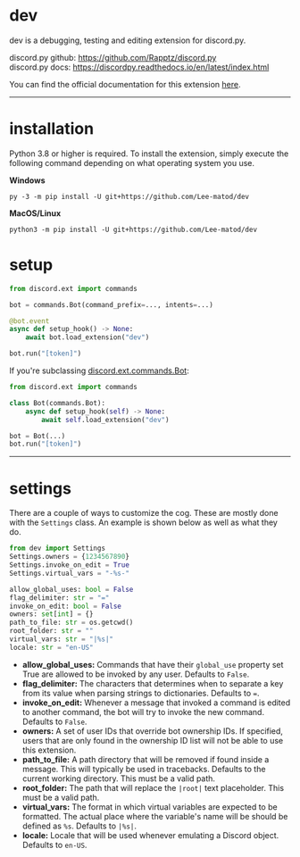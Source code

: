 # dev

dev is a debugging, testing and editing extension for discord.py.

discord.py github: https://github.com/Rapptz/discord.py  
discord.py docs: https://discordpy.readthedocs.io/en/latest/index.html

You can find the official documentation for this extension [here](https://github.com/Lee-matod/dev/wiki).
****

# installation

Python 3.8 or higher is required. To install the extension, simply execute the following command depending on what
operating system you use.

**Windows**

```shell
py -3 -m pip install -U git+https://github.com/Lee-matod/dev
```

**MacOS/Linux**

```shell
python3 -m pip install -U git+https://github.com/Lee-matod/dev
```

# setup

```python
from discord.ext import commands

bot = commands.Bot(command_prefix=..., intents=...)

@bot.event
async def setup_hook() -> None:
    await bot.load_extension("dev")

bot.run("[token]")
```

If you're subclassing
[discord.ext.commands.Bot](https://discordpy.readthedocs.io/en/stable/ext/commands/api.html#discord.ext.commands.Bot):

```python
from discord.ext import commands

class Bot(commands.Bot):
    async def setup_hook(self) -> None:
        await self.load_extension("dev")

bot = Bot(...)
bot.run("[token]")
```

****

# settings

There are a couple of ways to customize the cog. These are mostly done with the `Settings` class. An example is shown
below as well as what they do.

```python
from dev import Settings
Settings.owners = {1234567890}
Settings.invoke_on_edit = True
Settings.virtual_vars = "-%s-"
```

```python
allow_global_uses: bool = False
flag_delimiter: str = "="
invoke_on_edit: bool = False
owners: set[int] = {}
path_to_file: str = os.getcwd()
root_folder: str = ""
virtual_vars: str = "|%s|"
locale: str = "en-US"
```

* **allow_global_uses:** Commands that have their `global_use` property set True are allowed to be invoked by any user.
  Defaults to `False`.
* **flag_delimiter:** The characters that determines when to separate a key from its value when parsing strings to
  dictionaries. Defaults to `=`.
* **invoke_on_edit:** Whenever a message that invoked a command is edited to another command, the bot will try to invoke
  the new command. Defaults to `False`.
* **owners:** A set of user IDs that override bot ownership IDs. If specified, users that are only found in the
  ownership ID list will not be able to use this extension.
* **path_to_file:** A path directory that will be removed if found inside a message. This will typically be used in
  tracebacks. Defaults to the current working directory. This must be a valid path.
* **root_folder:** The path that will replace the `|root|` text placeholder. This must be a valid path.
* **virtual_vars:** The format in which virtual variables are expected to be formatted. The actual place where the
  variable's name will be should be defined as `%s`. Defaults to `|%s|`.
* **locale:** Locale that will be used whenever emulating a Discord object. Defaults to `en-US`.
